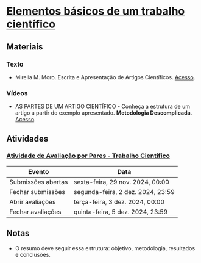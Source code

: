 # [Elementos básicos de um trabalho científico](https://ead.ufjf.br/course/view.php?id=7440#coursecontentcollapse5)

## Materiais

### Texto

- Mirella M. Moro. Escrita e Apresentação de Artigos Científicos. [Acesso](https://homepages.dcc.ufmg.br/~mirella/ppt/2018-EVCOMP-escrita.pdf).

### Vídeos

- AS PARTES DE UM ARTIGO CIENTÍFICO - Conheça a estrutura de um artigo a partir do exemplo apresentado.
  **Metodologia Descomplicada**. [Acesso](https://www.youtube.com/watch?v=MaGDsTRKMOY).

## Atividades

### [Atividade de Avaliação por Pares - Trabalho Científico](https://ead.ufjf.br/mod/workshop/view.php?id=429720)

| Evento             | Data                              |
| ------------------ | --------------------------------- |
| Submissões abertas | sexta-feira, 29 nov. 2024, 00:00  |
| Fechar submissões  | segunda-feira, 2 dez. 2024, 23:59 |
| Abrir avaliações   | terça-feira, 3 dez. 2024, 00:00   |
| Fechar avaliações  | quinta-feira, 5 dez. 2024, 23:59  |

## Notas

- O resumo deve seguir essa estrutura: objetivo, metodologia, resultados e conclusões.
